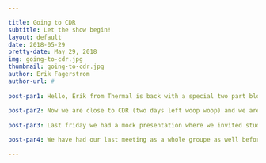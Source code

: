 ```yaml
---

title: Going to CDR
subtitle: Let the show begin!
layout: default
date: 2018-05-29
pretty-date: May 29, 2018
img: going-to-cdr.jpg
thumbnail: going-to-cdr.jpg
author: Erik Fagerstrom
author-url: #
 
post-par1: Hello, Erik from Thermal is back with a special two part blogg! Because my memory is that of a goldfish sometime, very efficient but short. I will be giving you two blog post today to compensate for my blunder and forgetting it yesterday, disappointing you, our readers. 
 
post-par2: Now we are close to CDR (two days left woop woop) and we are going there confident to present and to astonish the panel. Our dear electrical team have gone ahead to scout out and start prepare and tomorrow (wednesday) the rest of us will join them. Then thursday we will give our presentation showing our hard work and how amazing TUBULAR will become when built.
 
post-par3: Last friday we had a mock presentation where we invited students and teachers to come listen and give a lot of feedback so we can prepare and improve even more. The last days since then have been all about fixing, preparing and practice. Even if the school is soon over and summer will come it is to go all in for this CDR to ace it.

post-par4: We have had our last meeting as a whole groupe as well before the summer because soon people will go away for summer and it is not until the Autumn that we all will be back again. The meeting ended with a new TUBULAR group photo with all the new members included. Time to sign off and go back to practice to get this CDR presentation done and the best it can be until next time!

---
```

